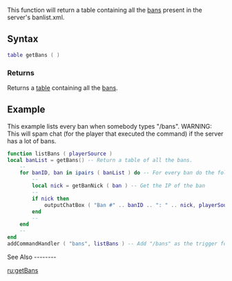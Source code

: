 This function will return a table containing all the [bans](/docs/ban.md "wikilink") present in the server's banlist.xml.

Syntax
------

``` lua
table getBans ( )
```

### Returns

Returns a [table](/docs/table.md "wikilink") containing all the [bans](/docs/ban.md "wikilink").

Example
-------

<section name="Example 1: Server" class="server" show="true">
This example lists every ban when somebody types "/bans". WARNING: This will spam chat (for the player that executed the command) if the server has a lot of bans.

``` lua
function listBans ( playerSource )
local banList = getBans() -- Return a table of all the bans.
    --
    for banID, ban in ipairs ( banList ) do -- For every ban do the following...    
        --
        local nick = getBanNick ( ban ) -- Get the IP of the ban
        --
        if nick then
            outputChatBox ( "Ban #" .. banID .. ": " .. nick, playerSource , 255, 0, 0, true ) -- Output the ban.
        end
        --
    end
    --
end
addCommandHandler ( "bans", listBans ) -- Add "/bans" as the trigger for the function.
```

</section>
See Also
--------

[ru:getBans](/docs/ru:getbans.md "wikilink")

